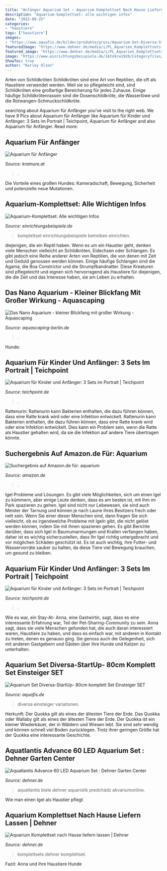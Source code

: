 ```yaml
---
title: "Anfänger Aquarium Set ~ Aquarium Komplettset Nach Hause Liefern Lassen"
description: "Aquarium-komplettset: alle wichtigen infos"
date: "2022-09-25"
categories:
- "haustiere"
tags: ["haustiere"]
images:
- "https://www.aquafis.de/bilder/produkte/gross/Aquarium-Set-Diversa-StartUp-LED-Set-80-cm-komplett-Set-Einsteiger-SET_b2.jpg"
featuredImage: "https://www.dehner.de/media/i/PL_Aquarien_Komplettsets-2708-1.jpg"
featured_image: "https://www.dehner.de/media/i/PL_Aquarien_Komplettsets-2708-1.jpg"
image: "https://www.einrichtungsbeispiele.de/16to9/w1920/Categoryfiles/pics/aquarium-komplettset-slnk.html.jpg"
ShowToc: true
author: "Karley Olson"
---
```



Arten von Schildkröten
Schildkröten sind eine Art von Reptilien, die oft als Haustiere verwendet werden. Weil sie so pflegeleicht sind, sind Schildkröten eine großartige Bereicherung für jedes Zuhause. Einige häufige Schildkrötenrassen sind die Dosenschildkröte, die Wasserlöwe und die Rotwangen-Schmuckschildkröte.

	

		
searching about Aquarium für Anfänger you've visit to the right web. We have 9 Pics about Aquarium für Anfänger like Aquarium für Kinder und Anfänger: 3 Sets im Portrait | Teichpoint, Aquarium für Anfänger and also Aquarium für Anfänger. Read more:
		
    
## Aquarium Für Anfänger

<img loading=lazy src="https://www.kramure.at/blog/wp-content/uploads/2014/05/IMG_20140504_205328.jpg" onerror="this.onerror=null;this.src='https://tse4.mm.bing.net/th?id=OIP.5wm834rfrufnMcp4PhY_HgHaNK&amp;pid=15.1';" alt="Aquarium für Anfänger">

_Source: kramure.at_

>. 

	

Die Vorteile eines großen Hundes: Kameradschaft, Bewegung, Sicherheit und potenzielle neue Mutationen.

    
## Aquarium-Komplettset: Alle Wichtigen Infos

<img loading=lazy src="https://www.einrichtungsbeispiele.de/16to9/w1920/Categoryfiles/pics/aquarium-komplettset-slnk.html.jpg" onerror="this.onerror=null;this.src='https://tse4.mm.bing.net/th?id=OIP._BeL_GZwT7daxaznhcGD-gHaEK&amp;pid=15.1';" alt="Aquarium-Komplettset: Alle wichtigen Infos">

_Source: einrichtungsbeispiele.de_

>komplettset einrichtungsbeispiele betreiben einrichten. 

	

diejenigen, die ein Reptil haben.
Wenn es um ein Haustier geht, denken viele Menschen vielleicht an Schildkröten, Eidechsen oder Schlangen. Es gibt jedoch eine Reihe anderer Arten von Reptilien, die von denen mit Zeit und Geduld genossen werden können. Einige häufige Schlangen sind die Agama, die Boa Constrictor und die Strumpfbandnatter. Diese Kreaturen sind pflegeleicht und eignen sich hervorragend als Haustiere für diejenigen, die die Zeit und das Interesse haben, sie am Leben zu erhalten.

    
## Das Nano Aquarium - Kleiner Blickfang Mit Großer Wirkung - Aquascaping

<img loading=lazy src="https://aquascaping-berlin.de/wp-content/uploads/2020/04/nano-aquarium-rotepflanzen.jpg" onerror="this.onerror=null;this.src='https://tse3.mm.bing.net/th?id=OIP.Zc3Bjt9dYbiAzdNcPp_YtQHaFj&amp;pid=15.1';" alt="Das Nano Aquarium - kleiner Blickfang mit großer Wirkung - Aquascaping">

_Source: aquascaping-berlin.de_

>. 

	

Hunde:

    
## Aquarium Für Kinder Und Anfänger: 3 Sets Im Portrait | Teichpoint

<img loading=lazy src="https://www.media.teichpoint.de/Infoseiten/aquarium-fuer-anfaenger-eheim-aquastar-720x480px.jpg" onerror="this.onerror=null;this.src='https://tse1.mm.bing.net/th?id=OIP.Rj8V3dci5mpYxVW1z6j-YAHaE8&amp;pid=15.1';" alt="Aquarium für Kinder und Anfänger: 3 Sets im Portrait | Teichpoint">

_Source: teichpoint.de_

>. 

	

Rattenurin: Rattenurin kann Bakterien enthalten, die dazu führen können, dass eine Ratte krank wird oder eine Infektion entwickelt.
Rattenurin kann Bakterien enthalten, die dazu führen können, dass eine Ratte krank wird oder eine Infektion entwickelt. Dies kann ein Problem sein, wenn die Ratte als Haustier gehalten wird, da sie die Infektion auf andere Tiere übertragen könnte.

    
## Suchergebnis Auf Amazon.de Für: Aquarium

<img loading=lazy src="https://m.media-amazon.com/images/I/61pqt7vN0QL._AC_UL480_QL65_.jpg" onerror="this.onerror=null;this.src='https://tse4.mm.bing.net/th?id=OIP.nXc0OreR715gQo5iaSi4_QHaFQ&amp;pid=15.1';" alt="Suchergebnis auf Amazon.de für: aquarium">

_Source: amazon.de_

>. 

	

Igel Probleme und Lösungen.
Es gibt viele Möglichkeiten, sich um einen Igel zu kümmern, aber einige Leute denken, dass es am besten ist, mit ihm im Park spazieren zu gehen. Igel sind nicht nur Lebewesen, sie sind auch Meister der Tarnung und können je nach Laune ihres Besitzers frech oder nett sein. Wenn Sie einer dieser Menschen sind, dann fragen Sie sich vielleicht, ob es irgendwelche Probleme mit Igeln gibt, die nicht gelöst werden können, indem Sie mit ihnen spazieren gehen.
Es gibt Berichte darüber, dass sich Igel in Baumumarmungen und Krallen verfangen haben, daher ist es wichtig sicherzustellen, dass Ihr Igel richtig untergebracht und vor möglichen Schäden geschützt ist. Es ist auch wichtig, ihre Futter- und Wasservorräte sauber zu halten, da diese Tiere viel Bewegung brauchen, um gesund zu bleiben.

    
## Aquarium Für Kinder Und Anfänger: 3 Sets Im Portrait | Teichpoint

<img loading=lazy src="https://www.media.teichpoint.de/Infoseiten/aquarium-fuer-kinder-startup-diversa-720x480px.jpg" onerror="this.onerror=null;this.src='https://tse1.mm.bing.net/th?id=OIP.xHzs_LbdcKBGvwvKQY_QpQHaE8&amp;pid=15.1';" alt="Aquarium für Kinder und Anfänger: 3 Sets im Portrait | Teichpoint">

_Source: teichpoint.de_

>. 

	

Wie es war, ein Stay-At-
Anna, eine Gastwirtin, sagt, dass es eine interessante Erfahrung war, Teil der Pet-Sharing-Community zu sein. Anna sagt, dass sie viele Menschen gefunden hat, die auch daran interessiert waren, Haustiere zu haben, und dass es einfach war, mit anderen in Kontakt zu treten, denen es genauso ging. Sie genoss auch die Gelegenheit, sich mit anderen Gastgebern und Gästen über ihre Hunde und Katzen zu unterhalten.

    
## Aquarium Set Diversa-StartUp- 80cm Komplett Set Einsteiger SET

<img loading=lazy src="https://www.aquafis.de/bilder/produkte/gross/Aquarium-Set-Diversa-StartUp-LED-Set-80-cm-komplett-Set-Einsteiger-SET_b2.jpg" onerror="this.onerror=null;this.src='https://tse2.mm.bing.net/th?id=OIP.NNU9M-cYhkvxFqHcGNRL2AHaHa&amp;pid=15.1';" alt="Aquarium Set Diversa-StartUp- 80cm komplett Set Einsteiger SET">

_Source: aquafis.de_

>diversa einsteiger variationen. 

	

Herkunft: Der Quokka gilt als eines der ältesten Tiere der Erde.
Das Quokka oder Wallaby gilt als eines der ältesten Tiere der Erde. Der Quokka ist ein kleiner Wiederkäuer, der in Wäldern und Wiesen lebt. Sie sind sehr wendig und können schnell viel Boden zurücklegen. Trotz ihrer geringen Größe hat der Quokka eine interessante Geschichte.

    
## Aquatlantis Advance 60 LED Aquarium Set : Dehner Garten Center

<img loading=lazy src="http://media.dehner.de/main/aquatlantis-advance-60-led-aquarium-set/2698835_WE_FS_001_AquatlantisAdvance60LEDAquariensetweiss.jpg" onerror="this.onerror=null;this.src='https://tse4.mm.bing.net/th?id=OIP.hya6FP_aME9v4gGqy6c8-wHaGg&amp;pid=15.1';" alt="Aquatlantis Advance 60 LED Aquarium Set : Dehner Garten Center">

_Source: dehner.de_

>aquatlantis biele dehner aquaristik predchádz akvariumonline. 

	

Wie man einen Igel als Haustier pflegt

    
## Aquarium Komplettset Nach Hause Liefern Lassen | Dehner

<img loading=lazy src="https://www.dehner.de/media/i/PL_Aquarien_Komplettsets-2708-1.jpg" onerror="this.onerror=null;this.src='https://tse4.mm.bing.net/th?id=OIP.U0Bxx0p3dZn5siOcjE8sFwHaBt&amp;pid=15.1';" alt="Aquarium Komplettset nach Hause liefern lassen | Dehner">

_Source: dehner.de_

>komplettsets dehner komplettset. 

	

Fazit: Anna und ihre Haustiere Hunde

